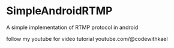 # SimpleAndroidRTMP
A simple implementation of RTMP protocol in android 

follow my youtube for video tutorial
youtube.com/@codewithkael
